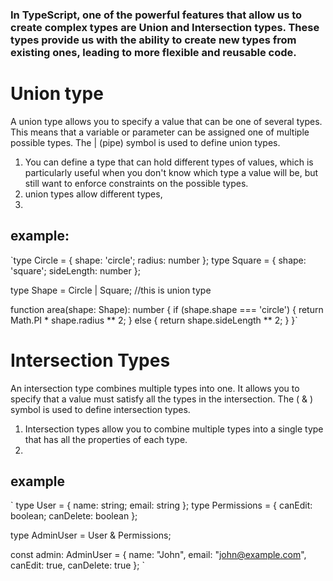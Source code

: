 ### In TypeScript, one of the powerful features that allow us to create complex types are Union and Intersection types. These types provide us with the ability to create new types from existing ones, leading to more flexible and reusable code.

# Union type

A union type allows you to specify a value that can be one of several types. This means that a variable or parameter can be assigned one of multiple possible types. The | (pipe) symbol is used to define union types.
1. You can define a type that can hold different types of values, which is particularly useful when you don't know which type a value will be, but still want to enforce constraints on the possible types.
2. union types allow different types,
3. 
## example: 

`type Circle = { shape: 'circle'; radius: number };
type Square = { shape: 'square'; sideLength: number };

type Shape = Circle | Square; //this is union type

function area(shape: Shape): number {
  if (shape.shape === 'circle') {
    return Math.PI * shape.radius ** 2;
  } else {
    return shape.sideLength ** 2;
  }
}`

#  Intersection Types

An intersection type combines multiple types into one. It allows you to specify that a value must satisfy all the types in the intersection. The ( & ) symbol is used to define intersection types.

1.  Intersection types allow you to combine multiple types into a single type that has all the properties of each type.
2. 



## example
` type User = { name: string; email: string };
type Permissions = { canEdit: boolean; canDelete: boolean };

type AdminUser = User & Permissions;

const admin: AdminUser = {
  name: "John",
  email: "john@example.com",
  canEdit: true,
  canDelete: true
}; `

